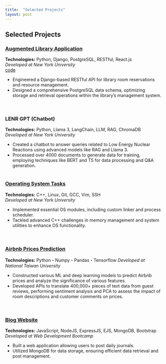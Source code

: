 ```yaml
---
title:  "Selected Projects"
layout: post
---
```


## Selected Projects

### **[Augmented Library Application](https://github.com/Tingshow-liu/NYUARLibrary)**
**Technologies:** Python, Django, PostgreSQL, RESTful, React.js  
_Developed at New York University_  
[code](https://github.com/Tingshow-liu/NYUARLibrary)
- Engineered a Django-based RESTful API for library room reservations and resource management.
- Designed a comprehensive PostgreSQL data schema, optimizing storage and retrieval operations within the library’s management system.  
<br><br>

### **LENR GPT (Chatbot)**
**Technologies:** Python, Llama 3, LangChain, LLM, RAG, ChromaDB  
_Developed at New York University_  
- Created a chatbot to answer queries related to Low Energy Nuclear Reactions using advanced models like RAG and Llama 3.
- Processed over 4000 documents to generate data for training, employing techniques like BERT and T5 for data processing and Q&A generation.
<br><br>

### **[Operating System Tasks](https://github.com/Tingshow-liu/OS-Tasks)** 
**Technologies:** C++, Linux, Git, GCC, Vim, SSH  
_Developed at New York University_  
- Implemented essential OS modules, including custom linker and process scheduler.
- Tackled advanced C++ challenges in memory management and system utilities to enhance OS functionality.  
<br><br>

### **[Airbnb Prices Prediction](https://github.com/Tingshow-liu/Hotal-price-prediction)**
**Technologies:** Python・Numpy・Pandas・Tensorflow
_Developed at National Taiwan University_
- Constructed various ML and deep learning models to predict Airbnb prices and analyze the significance of various features.
- Developed APIs to translate 400,000+ pieces of text data from guest reviews, performing sentiment analysis and PCA to assess the impact of room descriptions and customer comments on prices.  
<br><br>

### **[Blog Website](https://github.com/Tingshow-liu/Blog-website)**
**Technologies:** JavaScript, NodeJS, ExpressJS, EJS, MongoDB, Bootstrap  
_Developed at Web Development Bootcamp_  
- Built a web application allowing users to post daily journals.
- Utilized MongoDB for data storage, ensuring efficient data retrieval and post management.  
